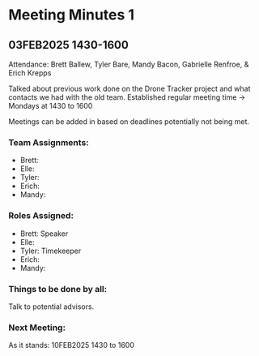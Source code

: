 # Meeting Minutes 1
## 03FEB2025 1430-1600
Attendance: Brett Ballew, Tyler Bare, Mandy Bacon, Gabrielle Renfroe, & Erich Krepps

Talked about previous work done on the Drone Tracker project and what contacts we had with the old team.
Established regular meeting time -> Mondays at 1430 to 1600

Meetings can be added in based on deadlines potentially not being met.

### Team Assignments:
* Brett:  
* Elle:
* Tyler:
* Erich:
* Mandy:

### Roles Assigned:
* Brett: Speaker
* Elle:
* Tyler: Timekeeper
* Erich:
* Mandy:

### Things to be done by all:
Talk to potential advisors.

### Next Meeting:
As it stands: 10FEB2025 1430 to 1600

